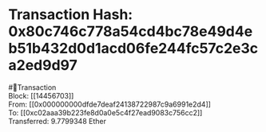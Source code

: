 
Transaction Hash: 0x80c746c778a54cd4bc78e49d4eb51b432d0d1acd06fe244fc57c2e3ca2ed9d97
====================================================================================
  
#💸Transaction  
Block: [[14456703]]  
From: [[0x000000000dfde7deaf24138722987c9a6991e2d4]]  
To: [[0xc02aaa39b223fe8d0a0e5c4f27ead9083c756cc2]]  
Transferred: 9.7799348 Ether